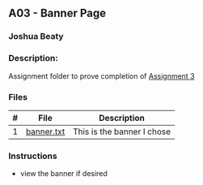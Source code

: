 ## A03 - Banner Page
### Joshua Beaty
### Description:
Assignment folder to prove completion of [Assignment 3](https://github.com/rugbyprof/2143-Object-Oriented-Programming/tree/master/Assignments/02-A03)

### Files

|   #   | File            | Description                                        |
| :---: | --------------- | -------------------------------------------------- |
|   1   | [banner.txt](https://github.com/Majestic-Joker/2143-OOP-Beaty/blob/main/Assignments/A03/banner.txt)       | This is the banner I chose |


### Instructions

- view the banner if desired